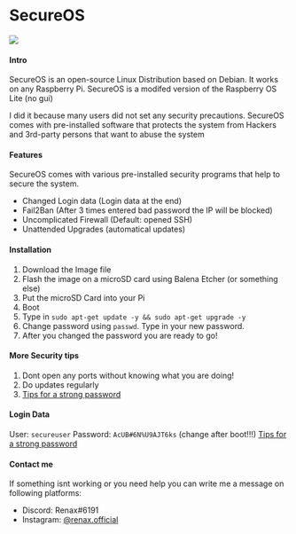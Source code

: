 # SecureOS

![](https://cdn.discordapp.com/attachments/825669056719355908/836550783066701824/SecureOS_Black.png)

#### Intro
SecureOS is an open-source Linux Distribution based on Debian.
It works on any Raspberry Pi.
SecureOS is a modifed version of the Raspberry OS Lite (no gui)

I did it because many users did not set any security precautions. SecureOS comes with pre-installed software that protects the system from Hackers and 3rd-party persons that want to abuse the system

#### Features
SecureOS comes with various pre-installed security programs that help to secure the system.

- Changed Login data (Login data at the end)
- Fail2Ban (After 3 times entered bad password the IP will be blocked)
- Uncomplicated Firewall (Default: opened SSH)
- Unattended Upgrades (automatical updates)

#### Installation
1. Download the Image file
2. Flash the image on a microSD card using Balena Etcher (or something else)
3. Put the microSD Card into your Pi
4. Boot
5. Type in `sudo apt-get update -y && sudo apt-get upgrade -y`
6. Change password using `passwd`. Type in your new password.
7. After you changed the password you are ready to go!

#### More Security tips
1. Dont open any ports without knowing what you are doing!
2. Do updates regularly
3. [Tips for a strong password](https://its.lafayette.edu/policies/strongpasswords/ "Tips for a strong password")

#### Login Data
User: `secureuser`
Password: `AcUB#6N%U9AJT6ks` (change after boot!!!)
[Tips for a strong password](https://its.lafayette.edu/policies/strongpasswords/ "Tips for a strong password")

#### Contact me
If something isnt working or you need help you can write me a message on following platforms:

- Discord: Renax#6191
- Instagram: [@renax.official](https://www.instagram.com/renax.official/ "@renax.official")
